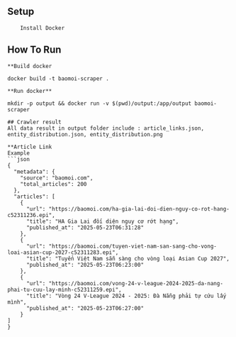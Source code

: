 ## Setup 

```
	Install Docker
```
## How To Run
```
**Build docker
```
	docker build -t baomoi-scraper .
```
**Run docker**
```
	mkdir -p output && docker run -v $(pwd)/output:/app/output baomoi-scraper
```
## Crawler result
All data result in output folder include : article_links.json, entity_distribution.json, entity_distribution.png

**Article Link
Example
```json
{
  "metadata": {
    "source": "baomoi.com",
    "total_articles": 200
  },
  "articles": [
    {
      "url": "https://baomoi.com/ha-gia-lai-doi-dien-nguy-co-rot-hang-c52311236.epi",
      "title": "HA Gia Lai đối diện nguy cơ rớt hạng",
      "published_at": "2025-05-23T06:31:28"
    },
    {
      "url": "https://baomoi.com/tuyen-viet-nam-san-sang-cho-vong-loai-asian-cup-2027-c52311283.epi",
      "title": "Tuyển Việt Nam sẵn sàng cho vòng loại Asian Cup 2027",
      "published_at": "2025-05-23T06:23:00"
    },
    {
      "url": "https://baomoi.com/vong-24-v-league-2024-2025-da-nang-phai-tu-cuu-lay-minh-c52311259.epi",
      "title": "Vòng 24 V-League 2024 - 2025: Đà Nẵng phải tự cứu lấy mình",
      "published_at": "2025-05-23T06:27:00"
    }
]
}
```




